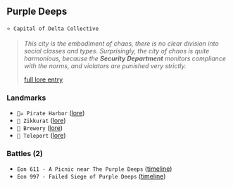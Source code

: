 ## Purple Deeps
`⭐ Capital of Delta Collective`
 
> *This city is the embodiment of chaos, there is no clear division into social classes and types. Surprisingly, the city of chaos is quite harmonious, because the **Security Department** monitors compliance with the norms, and violators are punished very strictly.*  
>  
> [full lore entry](<https://zeithalt.github.io//r/purple_deeps.html>)
### Landmarks
- `🏴‍☠️ Pirate Harbor` ([lore](<https://zeithalt.github.io//r/pirate_harbor.html>))
- `🗼 Zikkurat` ([lore](<https://zeithalt.github.io//r/zikkurat.html>))
- `🍺 Brewery` ([lore](<https://zeithalt.github.io//r/brewery.html>))
- `🍥 Teleport` ([lore](<https://zeithalt.github.io//r/teleport.html>))
### Battles (2)
- `Eon 611 - A Picnic near The Purple Deeps` ([timeline](<https://zeithalt.github.io//t/#eon0611>))
- `Eon 997 - Failed Siege of Purple Deeps` ([timeline](<https://zeithalt.github.io//t/#eon0997>))
